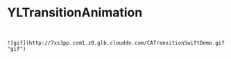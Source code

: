 # YLTransitionAnimation
~~~~

 
![gif](http://7xs3pp.com1.z0.glb.clouddn.com/CATransitionSwiftDemo.gif "gif")